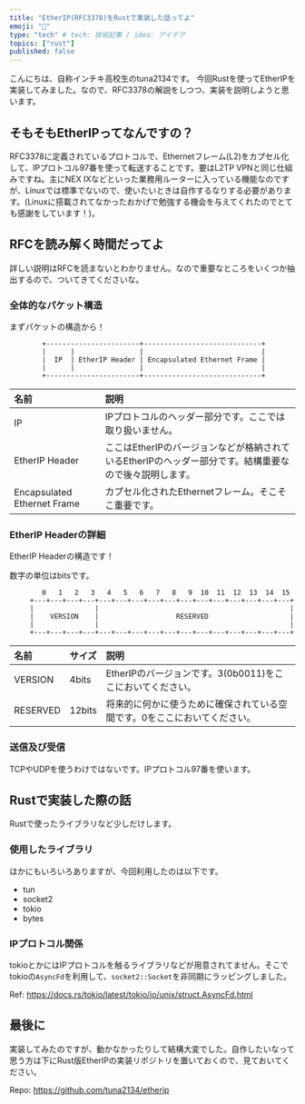 ```yaml
---
title: "EtherIP(RFC3378)をRustで実装した話ってよ"
emoji: "🙌"
type: "tech" # tech: 技術記事 / idea: アイデア
topics: ["rust"]
published: false
---
```


こんにちは、自称インチキ高校生のtuna2134です。
今回Rustを使ってEtherIPを実装してみました。なので、RFC3378の解説をしつつ、実装を説明しようと思います。

## そもそもEtherIPってなんですの？
RFC3378に定義されているプロトコルで、Ethernetフレーム(L2)をカプセル化して、IPプロトコル97番を使って転送することです。要はL2TP VPNと同じ仕組みですね。主にNEX IXなどといった業務用ルーターに入っている機能なのですが、Linuxでは標準でないので、使いたいときは自作するなりする必要があります。(Linuxに搭載されてなかったおかげで勉強する機会を与えてくれたのでとても感謝をしています！)。

## RFCを読み解く時間だってよ
詳しい説明はRFCを読まないとわかりません。なので重要なところをいくつか抽出するので、ついてきてくださいな。

### 全体的なパケット構造
まずパケットの構造から！
```
        +-----------------------+-----------------------------+
        |      |                |                             |
        |  IP  | EtherIP Header | Encapsulated Ethernet Frame |
        |      |                |                             |
        +-----------------------+-----------------------------+
```
| 名前 | 説明 |
| :-- | :-- |
| IP | IPプロトコルのヘッダー部分です。ここでは取り扱いません。 |
| EtherIP Header | ここはEtherIPのバージョンなどが格納されているEtherIPのヘッダー部分です。結構重要なので後々説明します。 |
| Encapsulated Ethernet Frame | カプセル化されたEthernetフレーム。そこそこ重要です。 |

### EtherIP Headerの詳細
EtherIP Headerの構造です！

数字の単位はbitsです。
```
        0   1   2   3   4   5   6   7   8   9  10  11  12  13  14  15
     +---+---+---+---+---+---+---+---+---+---+---+---+---+---+---+---+
     |               |                                               |
     |    VERSION    |                   RESERVED                    |
     |               |                                               |
     +---+---+---+---+---+---+---+---+---+---+---+---+---+---+---+---+
```

| 名前 | サイズ | 説明 |
| :-- | :-- | :-- |
| VERSION | 4bits | EtherIPのバージョンです。3(0b0011)をここにおいてください。 |
| RESERVED | 12bits | 将来的に何かに使うために確保されている空間です。0をここにおいてください。 |

### 送信及び受信
TCPやUDPを使うわけではないです。IPプロトコル97番を使います。

## Rustで実装した際の話
Rustで使ったライブラリなど少しだけします。

### 使用したライブラリ
ほかにもいろいろありますが、今回利用したのは以下です。
- tun
- socket2
- tokio
- bytes

### IPプロトコル関係
tokioとかにはIPプロトコルを触るライブラリなどが用意されてません。そこでtokioの`AsyncFd`を利用して、`socket2::Socket`を非同期にラッピングしました。

Ref:
https://docs.rs/tokio/latest/tokio/io/unix/struct.AsyncFd.html

## 最後に
実装してみたのですが、動かなかったりして結構大変でした。自作したいなって思う方は下にRust版EtherIPの実装リポジトリを置いておくので、見ておいてください。

Repo:
https://github.com/tuna2134/etherip
